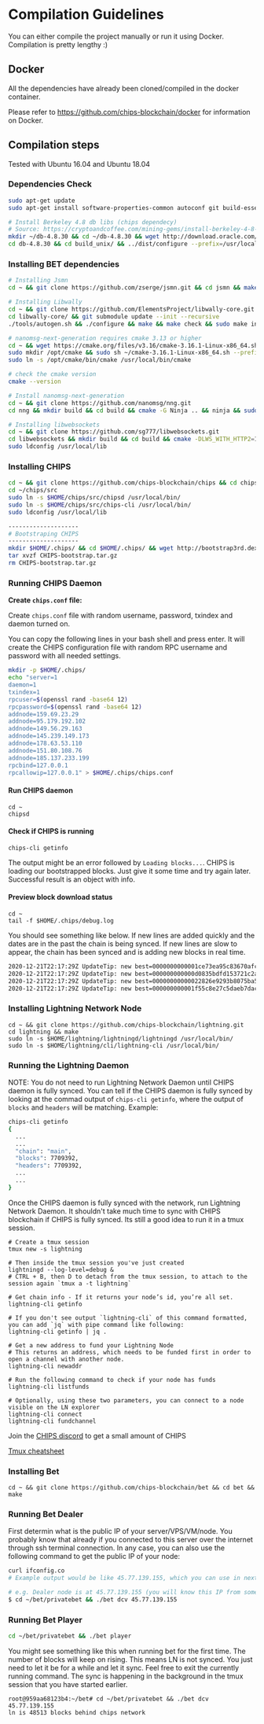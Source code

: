 # Compilation Guidelines

You can either compile the project manually or run it using Docker. Compilation is pretty lengthy :) 

## Docker

All the dependencies have already been cloned/compiled in the docker container. 

Please refer to https://github.com/chips-blockchain/docker for information on Docker.

## Compilation steps

Tested with Ubuntu 16.04 and Ubuntu 18.04

### Dependencies Check 

```bash
sudo apt-get update
sudo apt-get install software-properties-common autoconf git build-essential libtool libprotobuf-c-dev libgmp-dev libsqlite3-dev python python3 zip libevent-dev pkg-config libssl-dev libcurl4-gnutls-dev make libboost-all-dev automake jq wget ninja-build libsqlite3-dev libgmp3-dev valgrind libcli-dev libsecp256k1-dev libsodium-dev libbase58-dev nano tmux

# Install Berkeley 4.8 db libs (chips dependecy)
# Source: https://cryptoandcoffee.com/mining-gems/install-berkeley-4-8-db-libs-on-ubuntu-16-04/
mkdir ~/db-4.8.30 && cd ~/db-4.8.30 && wget http://download.oracle.com/berkeley-db/db-4.8.30.zip && unzip db-4.8.30.zip
cd db-4.8.30 && cd build_unix/ && ../dist/configure --prefix=/usr/local --enable-cxx && make && sudo make install
```

### Installing BET dependencies

```bash
# Installing Jsmn 
cd ~ && git clone https://github.com/zserge/jsmn.git && cd jsmn && make

# Installing Libwally 
cd ~ && git clone https://github.com/ElementsProject/libwally-core.git
cd libwally-core/ && git submodule update --init --recursive
./tools/autogen.sh && ./configure && make && make check && sudo make install

# nanomsg-next-generation requires cmake 3.13 or higher
cd ~ && wget https://cmake.org/files/v3.16/cmake-3.16.1-Linux-x86_64.sh
sudo mkdir /opt/cmake && sudo sh ~/cmake-3.16.1-Linux-x86_64.sh --prefix=/opt/cmake --skip-license
sudo ln -s /opt/cmake/bin/cmake /usr/local/bin/cmake

# check the cmake version
cmake --version

# Install nanomsg-next-generation  
cd ~ && git clone https://github.com/nanomsg/nng.git
cd nng && mkdir build && cd build && cmake -G Ninja .. && ninja && sudo ninja install

# Installing libwebsockets
cd ~ && git clone https://github.com/sg777/libwebsockets.git
cd libwebsockets && mkdir build && cd build && cmake -DLWS_WITH_HTTP2=1 .. && make && sudo make install
sudo ldconfig /usr/local/lib
```

### Installing CHIPS

```bash
cd ~ && git clone https://github.com/chips-blockchain/chips && cd chips && ./build.sh
cd ~/chips/src
sudo ln -s $HOME/chips/src/chipsd /usr/local/bin/
sudo ln -s $HOME/chips/src/chips-cli /usr/local/bin/
sudo ldconfig /usr/local/lib

--------------------
# Bootstraping CHIPS
--------------------
mkdir $HOME/.chips/ && cd $HOME/.chips/ && wget http://bootstrap3rd.dexstats.info/CHIPS-bootstrap.tar.gz
tar xvzf CHIPS-bootstrap.tar.gz
rm CHIPS-bootstrap.tar.gz
```

### Running CHIPS Daemon

**Create `chips.conf` file:**

Create `chips.conf` file with random username, password, txindex and daemon turned on.

You can copy the following lines in your bash shell and press enter. It will create the CHIPS configuration file with random RPC username and password with all needed settings.

```bash
mkdir -p $HOME/.chips/
echo "server=1
daemon=1
txindex=1
rpcuser=$(openssl rand -base64 12)
rpcpassword=$(openssl rand -base64 12)
addnode=159.69.23.29
addnode=95.179.192.102
addnode=149.56.29.163
addnode=145.239.149.173
addnode=178.63.53.110
addnode=151.80.108.76
addnode=185.137.233.199
rpcbind=127.0.0.1
rpcallowip=127.0.0.1" > $HOME/.chips/chips.conf
```

#### Run CHIPS daemon
```shell
cd ~
chipsd
```

#### Check if CHIPS is running
```shell
chips-cli getinfo
```

The output might be an error followed by `Loading blocks...`. CHIPS is loading our bootstrapped blocks. Just give it some time and try again later. Successful result is an object with info.

#### Preview block download status
```
cd ~
tail -f $HOME/.chips/debug.log
```

You should see something like below. If new lines are added quickly and the dates are in the past the chain is being synced. If new lines are slow to appear, the chain has been synced and is adding new blocks in real time.

```bash
2020-12-21T22:17:29Z UpdateTip: new best=0000000000001ce73ea95c83670afc1c10f20f1a8034aff91070b9e61916c647 height=6741707 version=0x20000000 log2_work=75.981897 tx=6966436 date='2020-08-16T10:30:21Z' progress=1.000000 cache=0.4MiB(2698txo)
2020-12-21T22:17:29Z UpdateTip: new best=000000000000d0835bdfd153721c2a169966d5a3fc6ed4e244c41420c7d50b6f height=6741708 version=0x20000000 log2_work=75.981897 tx=6966437 date='2020-08-16T10:32:15Z' progress=1.000000 cache=0.4MiB(2699txo)
2020-12-21T22:17:29Z UpdateTip: new best=00000000000022826e9293b8075ba5a207f71d33abe14ff9abeae7005abe92d4 height=6741709 version=0x20000000 log2_work=75.981897 tx=6966438 date='2020-08-16T10:33:53Z' progress=1.000000 cache=0.4MiB(2700txo)
2020-12-21T22:17:29Z UpdateTip: new best=000000000001f55c8e27c5daeb7dac9c5f863af5d465090e5173f51a0556e9ef height=6741710 version=0x20000000 log2_work=75.981897 tx=6966439 date='2020-08-16T10:34:54Z' progress=1.000000 cache=0.4MiB(2701txo)
```

### Installing Lightning Network Node

```
cd ~ && git clone https://github.com/chips-blockchain/lightning.git
cd lightning && make
sudo ln -s $HOME/lightning/lightningd/lightningd /usr/local/bin/
sudo ln -s $HOME/lightning/cli/lightning-cli /usr/local/bin/
```

### Running the Lightning Daemon

NOTE: You do not need to run Lightning Network Daemon until CHIPS daemon is fully synced. You can tell if the CHIPS daemon is fully synced by looking at the commad output of `chips-cli getinfo`, where the output of `blocks` and `headers` will be matching. Example:

```bash
chips-cli getinfo
{
  ...
  ...
  "chain": "main",
  "blocks": 7709392,
  "headers": 7709392,
  ...
  ...
} 
```

Once the CHIPS daemon is fully synced with the network, run Lightning Network Daemon. It shouldn't take much time to sync with CHIPS blockchain if CHIPS is fully synced. Its still a good idea to run it in a tmux session.

```
# Create a tmux session
tmux new -s lightning

# Then inside the tmux session you've just created
lightningd --log-level=debug &
# CTRL + B, then D to detach from the tmux session, to attach to the session again `tmux a -t lightning`

# Get chain info - If it returns your node’s id, you’re all set.
lightning-cli getinfo

# If you don't see output `lightning-cli` of this command formatted, you can add `jq` with pipe command like following:
lightning-cli getinfo | jq .

# Get a new address to fund your Lightning Node
# This returns an address, which needs to be funded first in order to open a channel with another node.
lightning-cli newaddr

# Run the following command to check if your node has funds
lightning-cli listfunds

# Optionally, using these two parameters, you can connect to a node visible on the LN explorer
lightning-cli connect
lightning-cli fundchannel
```

Join the [CHIPS discord](https://discord.gg/bcSpzWb) to get a small amount of CHIPS

[Tmux cheatsheet](https://tmuxcheatsheet.com/)

### Installing Bet
```
cd ~ && git clone https://github.com/chips-blockchain/bet && cd bet && make
```

### Running Bet Dealer

First determin what is the public IP of your server/VPS/VM/node. You probably know that already if you connected to this server over the internet through ssh terminal connection. In any case, you can also use the following command to get the public IP of your node:

```bash
curl ifconfig.co
# Example output would be like 45.77.139.155, which you can use in next commands.
```

```bash
# e.g. Dealer node is at 45.77.139.155 (you will know this IP from someone who will be running a dealer node OR you can run the dealer node yourself)
$ cd ~/bet/privatebet && ./bet dcv 45.77.139.155
```

### Running Bet Player
```bash
cd ~/bet/privatebet && ./bet player
```

You might see something like this when running bet for the first time. The number of blocks will keep on rising. This means LN is not synced. You just need to let it be for a while and let it sync. Feel free to exit the currently running command. The sync is happening in the background in the tmux session that you have started earlier.
```
root@959aa68123b4:~/bet# cd ~/bet/privatebet && ./bet dcv 45.77.139.155
ln is 48513 blocks behind chips network
```
